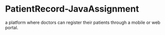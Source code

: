 # PatientRecord-JavaAssignment
a platform where doctors can register their patients through a mobile or web portal. 
